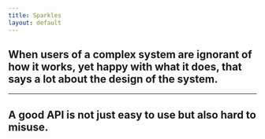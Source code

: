 ```yaml
---
title: Sparkles
layout: default
---
```


## When users of a complex system are ignorant of how it works, yet happy with what it does, that says a lot about the design of the system.
---
## A good API is not just easy to use but also hard to misuse.

